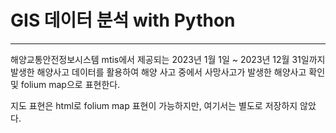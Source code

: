 # GIS 데이터 분석 with Python
-------------------
해양교통안전정보시스템 mtis에서 제공되는 2023년 1월 1일 ~ 2023년 12월 31일까지 발생한 해양사고 데이터를 활용하여
해양 사고 중에서 사망사고가 발생한 해양사고 확인 및 folium map으로 표현한다.

지도 표현은 html로 folium map 표현이 가능하지만, 여기서는 별도로 저장하지 않았다.
